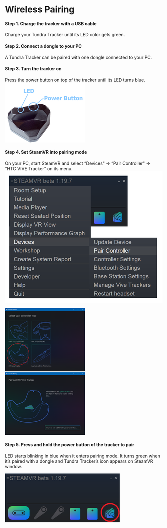 # Wireless Pairing

#### Step 1. Charge the tracker with a USB cable

Charge your Tundra Tracker until its LED color gets green.



#### Step 2. Connect a dongle to your PC

A Tundra Tracker can be paired with one dongle connected to your PC.



#### Step 3. Turn the tracker on

Press the power button on top of the tracker until its LED turns blue.
<img src="images/wireless_pairing.assets/A6X3nA6u66byMBwBlbxlwJ5kYXIHmwS2NTxYVqBUYk3waBfh0napRM-xufEcXqYCukK3al4CBaHYgKD26f3G9F1wpF2uvz50VRocHNFJM47mi40iFWJY0GToLtb6Ast8An0y6l9O=s0.png" alt="img" style="zoom: 25%;" />



#### Step 4. Set SteamVR into pairing mode

On your PC, start SteamVR and select “Devices" -> “Pair Controller" -> “HTC VIVE Tracker” on its menu.
<img src="images/wireless_pairing.assets/WC54c67PLdD6preI9VK-rL_RY6hcaoNHsWEPe9dUqXPZDjjtQ5rFiV5F0lHB2uyk0k75457qBfLuhOzwtymg2m5PPtp43KmBIrCavrdu4Q4ZlCm_ADMPP4rms2Hyyf9K6wbAE9aP=s0.png" alt="img"/>

<img src="images/wireless_pairing.assets/GRrj6BLVQakIDssPzGF0K95SIXgZ-A9TY2xAK6Vqc1vwPTnSrB21YXYscMLwAzfhVxQsxs-T-vg2jVZww_ofm33b24at7HPafoRsnfI0eD_ShJvyZrzxeK_jdLUiw1hz5gNqBDYA=s0.png" alt="img" style="zoom: 25%;" /><img src="images/wireless_pairing.assets/MdOf1U_R_wbiRCFVfiRxRQqlji8IB9uudwVX0yTcNEfGNDDMRYeiCb8NepPaDdD5MT4Sn_P2Oi8nt793eVl_BimDApKhpwGTv8JWqOXmKphGJoRvlEQUrs76yLvQ-LQI0a3So5FX=s0.png" alt="img" style="zoom: 25%;" />





#### Step 5. Press and hold the power button of the tracker to pair

LED starts blinking in blue when it enters pairing mode. It turns green when it’s paired with a dongle and Tundra Tracker’s icon appears on SteamVR window.

<img src="images/wireless_pairing.assets/2DKbdJpe32MPGzqoFH82br9gF7KP8JtzWWttvsHs0GEPxnz81F3hdSxMqU4ehVFKsJ5v_uDCdOmCqFuOgTSV9KhiQ5YFhPhZC2K7A5070pJA3JvB9RkI35ACGUQf72rMW_XBApuc=s0.png" alt="img" style="zoom:50%;" />